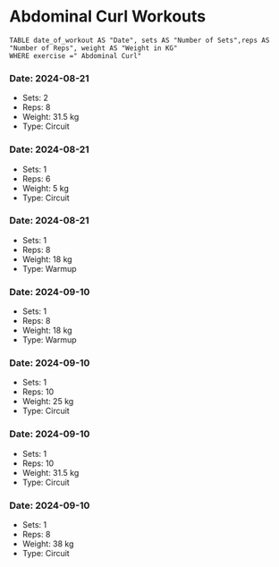 # Abdominal Curl Workouts

```dataview 
TABLE date_of_workout AS "Date", sets AS "Number of Sets",reps AS "Number of Reps", weight AS "Weight in KG" 
WHERE exercise =" Abdominal Curl"
```
### Date: 2024-08-21
- Sets: 2
- Reps: 8
- Weight: 31.5 kg
- Type: Circuit

### Date: 2024-08-21
- Sets: 1
- Reps: 6
- Weight: 5 kg
- Type: Circuit

### Date: 2024-08-21
- Sets: 1
- Reps: 8
- Weight: 18 kg
- Type: Warmup

### Date: 2024-09-10
- Sets: 1
- Reps: 8
- Weight: 18 kg
- Type: Warmup

### Date: 2024-09-10
- Sets: 1
- Reps: 10
- Weight: 25 kg
- Type: Circuit

### Date: 2024-09-10
- Sets: 1
- Reps: 10
- Weight: 31.5 kg
- Type: Circuit

### Date: 2024-09-10
- Sets: 1
- Reps: 8
- Weight: 38 kg
- Type: Circuit

